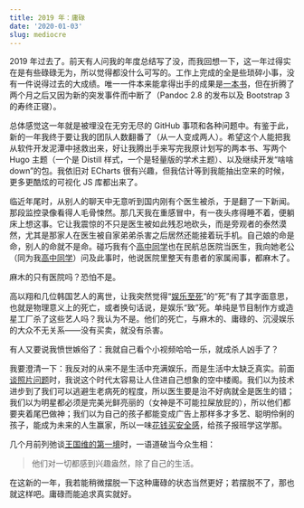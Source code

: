 ```yaml
---
title: 2019 年：庸碌
date: '2020-01-03'
slug: mediocre
---
```


2019 年过去了。前天有人问我的年度总结写了没，而我回想一下，这一年过得实在是有些碌碌无为，所以觉得都没什么可写的。工作上完成的全是些琐碎小事，没有一件说得过去的大成绩。唯一一件本来能拿得出手的成果是[一本书](https://github.com/yihui/rmarkdown-cookbook)，但在折腾了两个月之后又因为新的突发事件而中断了（Pandoc 2.8 的发布以及 Bootstrap 3 的寿终正寝）。

总体感觉这一年就是被埋没在无穷无尽的 GitHub 事项和各种问题中。有鉴于此，新的一年我终于要让我的团队人数翻番了（从一人变成两人）。希望这个人能把我从软件开发泥潭中拯救出来，好让我腾出手来写完我原计划写的两本书、写两个 Hugo 主题（一个是 Distill 样式，一个是轻量版的学术主题）、以及继续开发“啥啥 down”的包。我依旧对 ECharts 很有兴趣，但我估计等到我能抽出空来的时候，更多更酷炫的可视化 JS 库都出来了。

临近年尾时，从别人的聊天中无意听到国内刚有个医生被杀，于是翻了一下新闻。那段监控录像看得人毛骨悚然。那几天我在重感冒中，有一夜头疼得睡不着，便躺床上想这事。它让我震惊的不只是医生被如此残忍地砍头，而是旁观者的泰然漠然，尤其是那家人在医生被自家弟弟杀害之后居然还能接着玩手机。自己娘的命是命，别人的命就不是命。碰巧我有个[高中同学](/cn/2020/07/high-schoolmates/#p)也在民航总医院当医生，我向她老公（同为我[高中同学](/cn/2020/07/high-schoolmates/#zyy)）问及此事时，他说医院里整天有患者的家属闹事，都麻木了。

麻木的只有医院吗？恐怕不是。

高以翔和几位韩国艺人的离世，让我突然觉得“[娱乐至死](/cn/2018/04/amusing-ourselves-to-death/)”的“死”有了其字面意思，也就是物理意义上的死亡，或者换句话说，是娱乐“致”死。单纯是节目制作方或造星工厂杀了这些艺人吗？我认为不是。他们的死亡，与麻木的、庸碌的、沉浸娱乐的大众不无关系——没有买卖，就没有杀害。

有人又要说我愤世嫉俗了：我就自己看个小视频哈哈一乐，就成杀人凶手了？

我要澄清一下：我反对的从来不是生活中充满娱乐，而是生活中太缺乏真实。前面[谈照片问题](/cn/2019/10/child-picture/)时，我说这个时代太容易让人住进自己想象的空中楼阁。我们以为技术进步到了我们可以逃避生老病死的程度，所以医生要是治不好病就全是医生的错；我们以为明星都必须是完美光鲜亮丽的（女神是不可能拉屎放屁的），所以他们都要夹着尾巴做神；我们以为自己的孩子都能变成广告上那样多才多艺、聪明伶俐的孩子，能成为未来的人生赢家，所以一味[花钱买安全感](https://yufree.cn/cn/2019/08/25/sci-future-telling/)，给孩子报班学这学那。

几个月前列弛谈[王国维的第一境](https://www.liechi.org/cn/2019/09/jinganfeel/)时，一语道破当今众生相：

> 他们对一切都感到兴趣盎然，除了自己的生活。

在这新的一年，我若能稍微摆脱一下这种庸碌的状态当然更好；若摆脱不了，那也就这样吧。庸碌而能追求真实就好。
